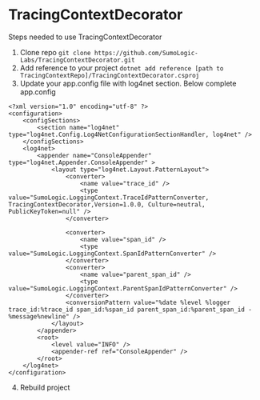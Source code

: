 # TracingContextDecorator

Steps needed to use TracingContextDecorator

1) Clone repo `git clone https://github.com/SumoLogic-Labs/TracingContextDecorator.git`
2) Add reference to your project `dotnet add reference [path to TracingContextRepo]/TracingContextDecorator.csproj`
3) Update your app.config file with log4net section. Below complete app.config

```
<?xml version="1.0" encoding="utf-8" ?>
<configuration>
    <configSections>
        <section name="log4net" type="log4net.Config.Log4NetConfigurationSectionHandler, log4net" />
    </configSections>
    <log4net>
        <appender name="ConsoleAppender" type="log4net.Appender.ConsoleAppender" >
            <layout type="log4net.Layout.PatternLayout">
                <converter>
                    <name value="trace_id" />
                    <type value="SumoLogic.LoggingContext.TraceIdPatternConverter, TracingContextDecorator,Version=1.0.0, Culture=neutral, PublicKeyToken=null" />
                </converter>

                <converter>
                    <name value="span_id" />
                    <type value="SumoLogic.LoggingContext.SpanIdPatternConverter" />
                </converter>
                <converter>
                    <name value="parent_span_id" />
                    <type value="SumoLogic.LoggingContext.ParentSpanIdPatternConverter" />
                </converter>
                <conversionPattern value="%date %level %logger trace_id:%trace_id span_id:%span_id parent_span_id:%parent_span_id - %message%newline" />
            </layout>
        </appender>
        <root>
            <level value="INFO" />
            <appender-ref ref="ConsoleAppender" />
        </root>
    </log4net>
</configuration>
```

4) Rebuild project
